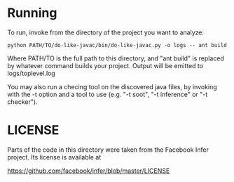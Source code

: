 Running
=======

To run, invoke from the directory of the project you want to analyze:

    python PATH/TO/do-like-javac/bin/do-like-javac.py -o logs -- ant build

Where PATH/TO is the full path to this directory, and "ant build" is replaced by whatever command builds your project. Output will be emitted to logs/toplevel.log

You may also run a checing tool on the discovered java files, by invoking with the -t option and a tool to use (e.g. "-t soot", "-t inference" or "-t checker").

LICENSE
=======

Parts of the code in this directory were taken from the Facebook Infer project. Its license is available at

  https://github.com/facebook/infer/blob/master/LICENSE
